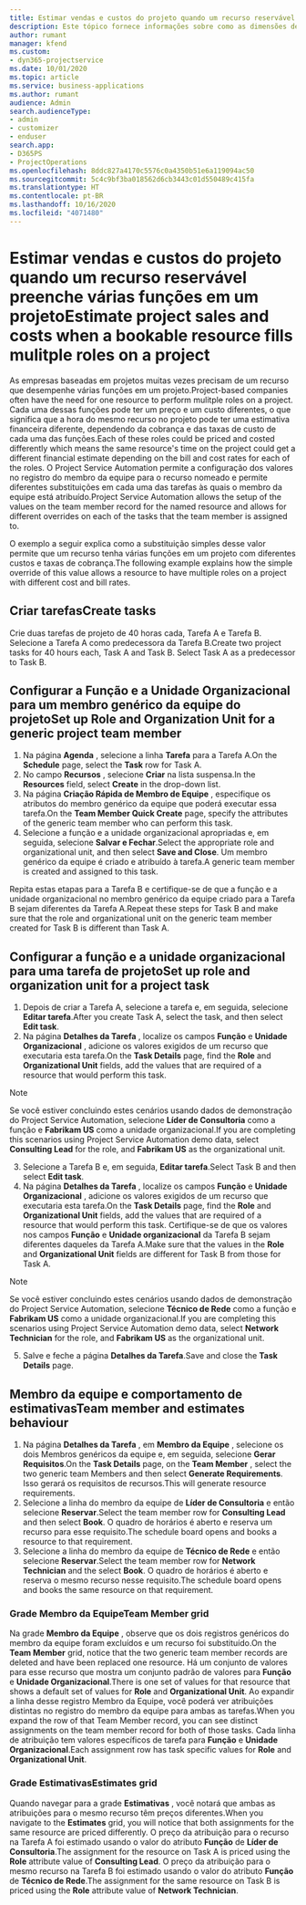 ```yaml
---
title: Estimar vendas e custos do projeto quando um recurso reservável preenche várias funções em um projeto
description: Este tópico fornece informações sobre como as dimensões de preço podem ser usadas para oferecer suporte a preço e custo de um recurso que preenche várias funções em um projeto.
author: rumant
manager: kfend
ms.custom:
- dyn365-projectservice
ms.date: 10/01/2020
ms.topic: article
ms.service: business-applications
ms.author: rumant
audience: Admin
search.audienceType:
- admin
- customizer
- enduser
search.app:
- D365PS
- ProjectOperations
ms.openlocfilehash: 8ddc827a4170c5576c0a4350b51e6a119094ac50
ms.sourcegitcommit: 5c4c9bf3ba018562d6cb3443c01d550489c415fa
ms.translationtype: HT
ms.contentlocale: pt-BR
ms.lasthandoff: 10/16/2020
ms.locfileid: "4071480"
---
```

# <a name="estimate-project-sales-and-costs-when-a-bookable-resource-fills-mulitple-roles-on-a-project"></a><span data-ttu-id="40b9b-103">Estimar vendas e custos do projeto quando um recurso reservável preenche várias funções em um projeto</span><span class="sxs-lookup"><span data-stu-id="40b9b-103">Estimate project sales and costs when a bookable resource fills mulitple roles on a project</span></span> 

<span data-ttu-id="40b9b-104">As empresas baseadas em projetos muitas vezes precisam de um recurso que desempenhe várias funções em um projeto.</span><span class="sxs-lookup"><span data-stu-id="40b9b-104">Project-based companies often have the need for one resource to perform mulitple roles on a project.</span></span> <span data-ttu-id="40b9b-105">Cada uma dessas funções pode ter um preço e um custo diferentes, o que significa que a hora do mesmo recurso no projeto pode ter uma estimativa financeira diferente, dependendo da cobrança e das taxas de custo de cada uma das funções.</span><span class="sxs-lookup"><span data-stu-id="40b9b-105">Each of these roles could be priced and costed differently which means the same resource's time on the project could get a different financial estimate depending on the bill and cost rates for each of the roles.</span></span> <span data-ttu-id="40b9b-106">O Project Service Automation permite a configuração dos valores no registro do membro da equipe para o recurso nomeado e permite diferentes substituições em cada uma das tarefas às quais o membro da equipe está atribuído.</span><span class="sxs-lookup"><span data-stu-id="40b9b-106">Project Service Automation allows the setup of the values on the team member record for the named resource and allows for different overrides on each of the tasks that the team member is assigned to.</span></span>

<span data-ttu-id="40b9b-107">O exemplo a seguir explica como a substituição simples desse valor permite que um recurso tenha várias funções em um projeto com diferentes custos e taxas de cobrança.</span><span class="sxs-lookup"><span data-stu-id="40b9b-107">The following example  explains how the simple override of this value allows a resource to have multiple roles on a project with different cost and bill rates.</span></span>

## <a name="create-tasks"></a><span data-ttu-id="40b9b-108">Criar tarefas</span><span class="sxs-lookup"><span data-stu-id="40b9b-108">Create tasks</span></span>
<span data-ttu-id="40b9b-109">Crie duas tarefas de projeto de 40 horas cada, Tarefa A e Tarefa B. Selecione a Tarefa A como predecessora da Tarefa B.</span><span class="sxs-lookup"><span data-stu-id="40b9b-109">Create two project tasks for 40 hours each, Task A and Task B. Select Task A as a predecessor to Task B.</span></span>

## <a name="set-up-role-and-organization-unit-for-a-generic-project-team-member"></a><span data-ttu-id="40b9b-110">Configurar a Função e a Unidade Organizacional para um membro genérico da equipe do projeto</span><span class="sxs-lookup"><span data-stu-id="40b9b-110">Set up Role and Organization Unit for a generic project team member</span></span>

1. <span data-ttu-id="40b9b-111">Na página **Agenda** , selecione a linha **Tarefa** para a Tarefa A.</span><span class="sxs-lookup"><span data-stu-id="40b9b-111">On the **Schedule** page, select the **Task** row for Task A.</span></span> 
2. <span data-ttu-id="40b9b-112">No campo **Recursos** , selecione **Criar** na lista suspensa.</span><span class="sxs-lookup"><span data-stu-id="40b9b-112">In the **Resources** field, select **Create** in the drop-down list.</span></span>
3. <span data-ttu-id="40b9b-113">Na página **Criação Rápida de Membro de Equipe** , especifique os atributos do membro genérico da equipe que poderá executar essa tarefa.</span><span class="sxs-lookup"><span data-stu-id="40b9b-113">On the **Team Member Quick Create** page, specify the attributes of the generic team member who can perform this task.</span></span>
4. <span data-ttu-id="40b9b-114">Selecione a função e a unidade organizacional apropriadas e, em seguida, selecione **Salvar e Fechar**.</span><span class="sxs-lookup"><span data-stu-id="40b9b-114">Select the appropriate role and organizational unit, and then select **Save and Close**.</span></span> <span data-ttu-id="40b9b-115">Um membro genérico da equipe é criado e atribuído à tarefa.</span><span class="sxs-lookup"><span data-stu-id="40b9b-115">A generic team member is created and assigned to this task.</span></span> 

<span data-ttu-id="40b9b-116">Repita estas etapas para a Tarefa B e certifique-se de que a função e a unidade organizacional no membro genérico da equipe criado para a Tarefa B sejam diferentes da Tarefa A.</span><span class="sxs-lookup"><span data-stu-id="40b9b-116">Repeat these steps for Task B and make sure that the role and organizational unit on the generic team member created for Task B is different than Task A.</span></span> 

## <a name="set-up-role-and-organization-unit-for-a-project-task"></a><span data-ttu-id="40b9b-117">Configurar a função e a unidade organizacional para uma tarefa de projeto</span><span class="sxs-lookup"><span data-stu-id="40b9b-117">Set up role and organization unit for a project task</span></span>

1. <span data-ttu-id="40b9b-118">Depois de criar a Tarefa A, selecione a tarefa e, em seguida, selecione **Editar tarefa**.</span><span class="sxs-lookup"><span data-stu-id="40b9b-118">After you create Task A, select the task, and then select **Edit task**.</span></span>
2. <span data-ttu-id="40b9b-119">Na página **Detalhes da Tarefa** , localize os campos **Função** e **Unidade Organizacional** , adicione os valores exigidos de um recurso que executaria esta tarefa.</span><span class="sxs-lookup"><span data-stu-id="40b9b-119">On the **Task Details** page, find the **Role** and **Organizational Unit** fields, add the values that are required of a resource that would perform this task.</span></span> 

  > [!NOTE]
  > <span data-ttu-id="40b9b-120">Se você estiver concluindo estes cenários usando dados de demonstração do Project Service Automation, selecione **Líder de Consultoria** como a função e **Fabrikam US** como a unidade organizacional.</span><span class="sxs-lookup"><span data-stu-id="40b9b-120">If you are completing this scenarios using Project Service Automation demo data, select **Consulting Lead** for the role, and **Fabrikam US** as the organizational unit.</span></span>

3. <span data-ttu-id="40b9b-121">Selecione a Tarefa B e, em seguida, **Editar tarefa**.</span><span class="sxs-lookup"><span data-stu-id="40b9b-121">Select Task B and then select **Edit task**.</span></span>
4. <span data-ttu-id="40b9b-122">Na página **Detalhes da Tarefa** , localize os campos **Função** e **Unidade Organizacional** , adicione os valores exigidos de um recurso que executaria esta tarefa.</span><span class="sxs-lookup"><span data-stu-id="40b9b-122">On the **Task Details** page, find the **Role** and **Organizational Unit** fields, add the values that are required of a resource that would perform this task.</span></span> <span data-ttu-id="40b9b-123">Certifique-se de que os valores nos campos **Função** e **Unidade organizacional** da Tarefa B sejam diferentes daqueles da Tarefa A.</span><span class="sxs-lookup"><span data-stu-id="40b9b-123">Make sure that the values in the **Role** and **Organizational Unit** fields are different for Task B from those for Task A.</span></span> 

  > [!NOTE]
  > <span data-ttu-id="40b9b-124">Se você estiver concluindo estes cenários usando dados de demonstração do Project Service Automation, selecione **Técnico de Rede** como a função e **Fabrikam US** como a unidade organizacional.</span><span class="sxs-lookup"><span data-stu-id="40b9b-124">If you are completing this scenarios using Project Service Automation demo data, select **Network Technician** for the role, and **Fabrikam US** as the organizational unit.</span></span>

5. <span data-ttu-id="40b9b-125">Salve e feche a página **Detalhes da Tarefa**.</span><span class="sxs-lookup"><span data-stu-id="40b9b-125">Save and close the **Task Details** page.</span></span> 

## <a name="team-member-and-estimates-behaviour"></a><span data-ttu-id="40b9b-126">Membro da equipe e comportamento de estimativas</span><span class="sxs-lookup"><span data-stu-id="40b9b-126">Team member and estimates behaviour</span></span> 

1. <span data-ttu-id="40b9b-127">Na página **Detalhes da Tarefa** , em **Membro da Equipe** , selecione os dois Membros genéricos da equipe e, em seguida, selecione **Gerar Requisitos**.</span><span class="sxs-lookup"><span data-stu-id="40b9b-127">On the **Task Details** page, on the **Team Member** , select the two generic team Members and then select **Generate Requirements**.</span></span> <span data-ttu-id="40b9b-128">Isso gerará os requisitos de recursos.</span><span class="sxs-lookup"><span data-stu-id="40b9b-128">This will generate resource requirements.</span></span> 
2. <span data-ttu-id="40b9b-129">Selecione a linha do membro da equipe de **Líder de Consultoria** e então selecione **Reservar**.</span><span class="sxs-lookup"><span data-stu-id="40b9b-129">Select the team member row for **Consulting Lead** and then select **Book**.</span></span> <span data-ttu-id="40b9b-130">O quadro de horários é aberto e reserva um recurso para esse requisito.</span><span class="sxs-lookup"><span data-stu-id="40b9b-130">The schedule board opens and books a resource to that requirement.</span></span>
3. <span data-ttu-id="40b9b-131">Selecione a linha do membro da equipe de **Técnico de Rede** e então selecione **Reservar**.</span><span class="sxs-lookup"><span data-stu-id="40b9b-131">Select the team member row for **Network Technician** and the select **Book**.</span></span> <span data-ttu-id="40b9b-132">O quadro de horários é aberto e reserva o mesmo recurso nesse requisito.</span><span class="sxs-lookup"><span data-stu-id="40b9b-132">The schedule board opens and books the same resource on that requirement.</span></span>

### <a name="team-member-grid"></a><span data-ttu-id="40b9b-133">Grade Membro da Equipe</span><span class="sxs-lookup"><span data-stu-id="40b9b-133">Team Member grid</span></span> 
<span data-ttu-id="40b9b-134">Na grade **Membro da Equipe** , observe que os dois registros genéricos do membro da equipe foram excluídos e um recurso foi substituído.</span><span class="sxs-lookup"><span data-stu-id="40b9b-134">On the **Team Member** grid, notice that the two generic team member records are deleted and have been replaced one resource.</span></span> <span data-ttu-id="40b9b-135">Há um conjunto de valores para esse recurso que mostra um conjunto padrão de valores para **Função** e **Unidade Organizacional**.</span><span class="sxs-lookup"><span data-stu-id="40b9b-135">There is one set of values for that resource that shows a default set of values for **Role** and **Organizational Unit**.</span></span>
<span data-ttu-id="40b9b-136">Ao expandir a linha desse registro Membro da Equipe, você poderá ver atribuições distintas no registro do membro da equipe para ambas as tarefas.</span><span class="sxs-lookup"><span data-stu-id="40b9b-136">When you expand the row of that Team Member record, you can see distinct assignments on the team member record for both of those tasks.</span></span> <span data-ttu-id="40b9b-137">Cada linha de atribuição tem valores específicos de tarefa para **Função** e **Unidade Organizacional**.</span><span class="sxs-lookup"><span data-stu-id="40b9b-137">Each assignment row has task specific values for **Role** and **Organizational Unit**.</span></span> 

### <a name="estimates-grid"></a><span data-ttu-id="40b9b-138">Grade Estimativas</span><span class="sxs-lookup"><span data-stu-id="40b9b-138">Estimates grid</span></span> 
<span data-ttu-id="40b9b-139">Quando navegar para a grade **Estimativas** , você notará que ambas as atribuições para o mesmo recurso têm preços diferentes.</span><span class="sxs-lookup"><span data-stu-id="40b9b-139">When you navigate to the **Estimates** grid, you will notice that both assignments for the same resource are priced differently.</span></span>
<span data-ttu-id="40b9b-140">O preço da atribuição para o recurso na Tarefa A foi estimado usando o valor do atributo **Função** de **Líder de Consultoria**.</span><span class="sxs-lookup"><span data-stu-id="40b9b-140">The assignment for the resource on Task A is priced using the **Role** attribute value of **Consulting Lead**.</span></span> <span data-ttu-id="40b9b-141">O preço da atribuição para o mesmo recurso na Tarefa B foi estimado usando o valor do atributo **Função** de **Técnico de Rede**.</span><span class="sxs-lookup"><span data-stu-id="40b9b-141">The assignment for the same resource on Task B is priced using the **Role** attribute value of **Network Technician**.</span></span>





